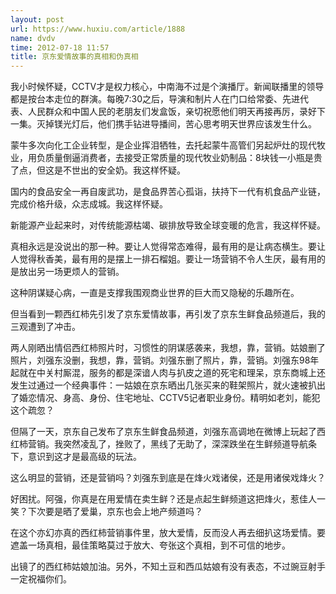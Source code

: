 ```yaml
---
layout: post
url: https://www.huxiu.com/article/1888
name: dvdv
time: 2012-07-18 11:57
title: 京东爱情故事的真相和伪真相
---
```

我小时候怀疑，CCTV才是权力核心，中南海不过是个演播厅。新闻联播里的领导都是按台本走位的群演。每晚7:30之后，导演和制片人在门口给常委、先进代表、人民群众和中国人民的老朋友们发盒饭，亲切祝愿他们明天再接再厉，录好下一集。灭掉镁光灯后，他们携手钻进导播间，苦心思考明天世界应该发生什么。

蒙牛多次向化工企业转型，是企业挥泪牺牲，去托起蒙牛高管们另起炉灶的现代牧业，用负质量倒逼消费者，去接受正常质量的现代牧业奶制品：8块钱一小瓶是贵了点，但这是不世出的安全奶。我这样怀疑。

国内的食品安全一再自废武功，是食品界苦心孤诣，扶持下一代有机食品产业链，完成价格升级，众志成城。我这样怀疑。

新能源产业起来时，对传统能源枯竭、碳排放导致全球变暖的危言，我这样怀疑。

真相永远是没说出的那一种。要让人觉得常态难得，最有用的是让病态横生。要让人觉得秋香美，最有用的是摆上一排石榴姐。要让一场营销不令人生厌，最有用的是放出另一场更烦人的营销。

这种阴谋疑心病，一直是支撑我围观商业世界的巨大而又隐秘的乐趣所在。

但当看到一颗西红柿先引发了京东爱情故事，再引发了京东生鲜食品频道后，我的三观遭到了冲击。

两人刚晒出情侣西红柿照片时，习惯性的阴谋感袭来，我想，靠，营销。姑娘删了照片，刘强东没删，我想，靠，营销。刘强东删了照片，靠，营销。刘强东98年起就在中关村厮混，服务的都是深谙人肉与扒皮之道的死宅和理呆，京东商城上还发生过通过一个经典事件：一姑娘在京东晒出几张买来的鞋架照片，就火速被扒出了婚恋情况、身高、身份、住宅地址、CCTV5记者职业身份。精明如老刘，能犯这个疏忽？

但隔了一天，京东自己发布了京东生鲜食品频道，刘强东高调地在微博上玩起了西红柿营销。我突然凌乱了，挫败了，黑线了无助了，深深跌坐在生鲜频道导航条下，意识到这才是最高级的玩法。

这么明显的营销，还是营销吗？刘强东到底是在烽火戏诸侯，还是用诸侯戏烽火？

好困扰。阿强，你真是在用爱情在卖生鲜？还是点起生鲜频道这把烽火，惹佳人一笑？下次要是晒了爱巢，京东也会上地产频道吗？

在这个亦幻亦真的西红柿营销事件里，放大爱情，反而没人再去细扒这场爱情。要遮盖一场真相，最佳策略莫过于放大、夸张这个真相，到不可信的地步。

出镜了的西红柿姑娘加油。另外，不知土豆和西瓜姑娘有没有表态，不过豌豆射手一定祝福你们。

